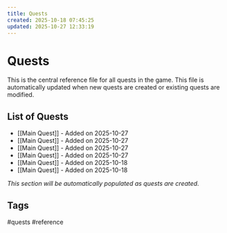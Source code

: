 ```yaml
---
title: Quests
created: 2025-10-18 07:45:25
updated: 2025-10-27 12:33:19
---
```


# Quests

This is the central reference file for all quests in the game. This file is automatically updated when new quests are created or existing quests are modified.

## List of Quests
- [[Main Quest]] - Added on 2025-10-27
- [[Main Quest]] - Added on 2025-10-27
- [[Main Quest]] - Added on 2025-10-27
- [[Main Quest]] - Added on 2025-10-27
- [[Main Quest]] - Added on 2025-10-18
- [[Main Quest]] - Added on 2025-10-18

*This section will be automatically populated as quests are created.*

## Tags
#quests #reference
